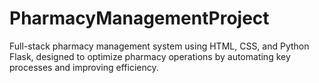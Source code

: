 # PharmacyManagementProject
Full-stack pharmacy management system using HTML, CSS, and Python Flask, designed to optimize pharmacy operations by automating key processes and improving efficiency.

